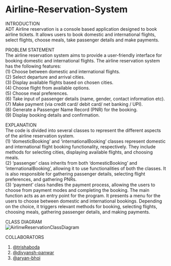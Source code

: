 # Airline-Reservation-System
INTRODUCTION  
ADT Airline reservation is a console based application designed to book airline tickets. It allows users to book domestic and international flights, select flights, choose meals, take passenger details and make payments.

PROBLEM STATEMENT  
The airline reservation system aims to provide a user-friendly interface for booking domestic and international flights. The airline reservation system has the following features:  
(1)	Choose between domestic and international flights.   
(2)	Select departure and arrival cities.  
(3)	Display available flights based on chosen cities.  
(4)	Choose flight from available options.  
(5)	Choose meal preferences.  
(6)	Take input of passenger details (name, gender, contact information etc).  
(7)	Make payment (via credit card/ debit card/ net banking / UPI).  
(8)	Generate a Passenger Name Record (PNR) for the booking.  
(9)	Display booking details and confirmation.  

EXPLANATION  
The code is divided into several classes to represent the different aspects of the airline reservation system.  
(1)	‘domesticBooking’ and ‘internationalBooking’ classes represent domestic and international flight booking functionality, respectively. They include methods for selecting cities, displaying available flights, and choosing meals.  
(2)	‘passenger’ class inherits from both ‘domesticBooking’ and ‘internationalBooking’, allowing it to use functionalities of both the classes. It is also responsible for gathering passenger details, selecting flight preferences, and gathering PNRs.  
(3)	‘payment’ class handles the payment process, allowing the users to choose from payment modes and completing the booking. 
The main function acts as an entry point for the program. It presents a menu for the users to choose between domestic and international bookings. Depending on the choice, it triggers relevant methods for booking, selecting flights, choosing meals, gathering passenger details, and making payments.

CLASS DIAGRAM  
![AirlinwReservationClassDiagram](https://github.com/trishaboda/Airline-Reservation-System/assets/141979558/037f9f16-7b70-4b75-9391-46f7adecfed5)

COLLABORATORS  
1. [@trishaboda](https://www.github.com/trishaboda)  
2. [@divyansh-panwar](https://www.github.com/divyansh-panwar)     
3. [@aryan-bhoi](https://www.github.com/aryan-bhoi)  
